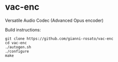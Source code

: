 # vac-enc

Versatile Audio Codec (Advanced Opus encoder)

Build instructions:
```
git clone https://github.com/gianni-rosato/vac-enc
cd vac-enc
./autogen.sh
./configure
make
```

